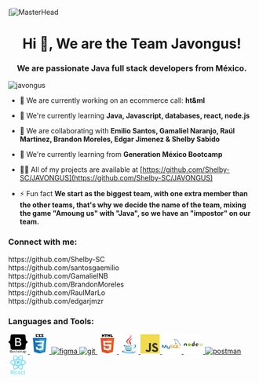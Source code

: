 [![MasterHead](https://i.imgur.com/H26eiS5.png)

<h1 align="center">Hi 👋, We are the Team Javongus!</h1>
<h3 align="center">We are passionate Java full stack developers from México.</h3>


<p align="left"> <img src="https://komarev.com/ghpvc/?username=javongus&label=Profile%20views&color=0e75b6&style=flat" alt="javongus" /> </p>

- 🔭 We are currently working on an ecommerce call: **ht&ml**

- 🌱 We're currently learning **Java, Javascript, databases, react, node.js**

- 👯 We are collaborating with **Emilio Santos, Gamaliel Naranjo, Raúl Martinez, Brandon Moreles, Edgar Jimenez & Shelby Sabido**

- 🤝 We're currently learning from **Generation México Bootcamp**

- 👨‍💻 All of my projects are available at [https://github.com/Shelby-SC/JAVONGUS](https://github.com/Shelby-SC/JAVONGUS)

- ⚡ Fun fact **We start as the biggest team, with one extra member than the other teams, that's why we decide the name of the team, mixing the game "Amoung us" with "Java", so we have an "impostor" on our team.**

<h3 align="left">Connect with me:</h3>
<p align="left"> 
https://github.com/Shelby-SC <br>
https://github.com/santosgaemilio <br>
https://github.com/GamalielNB <br>
https://github.com/BrandonMoreles <br>
https://github.com/RaulMarLo <br>
https://github.com/edgarjmzr <br>
</p>

<h3 align="left">Languages and Tools:</h3>
<p align="left"> <a href="https://getbootstrap.com" target="_blank" rel="noreferrer"> <img src="https://raw.githubusercontent.com/devicons/devicon/master/icons/bootstrap/bootstrap-plain-wordmark.svg" alt="bootstrap" width="40" height="40"/> </a> <a href="https://www.w3schools.com/css/" target="_blank" rel="noreferrer"> <img src="https://raw.githubusercontent.com/devicons/devicon/master/icons/css3/css3-original-wordmark.svg" alt="css3" width="40" height="40"/> </a> <a href="https://www.figma.com/" target="_blank" rel="noreferrer"> <img src="https://www.vectorlogo.zone/logos/figma/figma-icon.svg" alt="figma" width="40" height="40"/> </a> <a href="https://git-scm.com/" target="_blank" rel="noreferrer"> <img src="https://www.vectorlogo.zone/logos/git-scm/git-scm-icon.svg" alt="git" width="40" height="40"/> </a> <a href="https://www.w3.org/html/" target="_blank" rel="noreferrer"> <img src="https://raw.githubusercontent.com/devicons/devicon/master/icons/html5/html5-original-wordmark.svg" alt="html5" width="40" height="40"/> </a> <a href="https://www.java.com" target="_blank" rel="noreferrer"> <img src="https://raw.githubusercontent.com/devicons/devicon/master/icons/java/java-original.svg" alt="java" width="40" height="40"/> </a> <a href="https://developer.mozilla.org/en-US/docs/Web/JavaScript" target="_blank" rel="noreferrer"> <img src="https://raw.githubusercontent.com/devicons/devicon/master/icons/javascript/javascript-original.svg" alt="javascript" width="40" height="40"/> </a> <a href="https://www.mysql.com/" target="_blank" rel="noreferrer"> <img src="https://raw.githubusercontent.com/devicons/devicon/master/icons/mysql/mysql-original-wordmark.svg" alt="mysql" width="40" height="40"/> </a> <a href="https://nodejs.org" target="_blank" rel="noreferrer"> <img src="https://raw.githubusercontent.com/devicons/devicon/master/icons/nodejs/nodejs-original-wordmark.svg" alt="nodejs" width="40" height="40"/> </a> <a href="https://postman.com" target="_blank" rel="noreferrer"> <img src="https://www.vectorlogo.zone/logos/getpostman/getpostman-icon.svg" alt="postman" width="40" height="40"/> </a> <a href="https://reactjs.org/" target="_blank" rel="noreferrer"> <img src="https://raw.githubusercontent.com/devicons/devicon/master/icons/react/react-original-wordmark.svg" alt="react" width="40" height="40"/> </a> </p>
